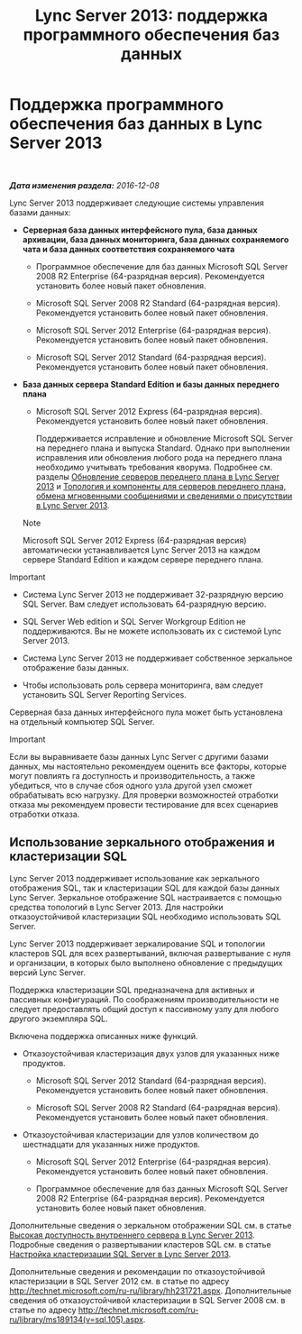 ﻿---
title: 'Lync Server 2013: поддержка программного обеспечения баз данных'
TOCTitle: Поддержка программного обеспечения баз данных
ms:assetid: e05d0032-bbea-4e61-987d-d07b1c045fd5
ms:mtpsurl: https://technet.microsoft.com/ru-ru/library/Gg398990(v=OCS.15)
ms:contentKeyID: 49311428
ms.date: 12/10/2016
mtps_version: v=OCS.15
ms.translationtype: HT
---

# Поддержка программного обеспечения баз данных в Lync Server 2013

 

_**Дата изменения раздела:** 2016-12-08_

Lync Server 2013 поддерживает следующие системы управления базами данных:

  - **Серверная база данных интерфейсного пула, база данных архивации, база данных мониторинга, база данных сохраняемого чата и база данных соответствия сохраняемого чата**
    
      - Программное обеспечение для баз данных Microsoft SQL Server 2008 R2 Enterprise (64-разрядная версия). Рекомендуется установить более новый пакет обновления.
    
      - Microsoft SQL Server 2008 R2 Standard (64-разрядная версия). Рекомендуется установить более новый пакет обновления.
    
      - Microsoft SQL Server 2012 Enterprise (64-разрядная версия). Рекомендуется установить более новый пакет обновления.
    
      - Microsoft SQL Server 2012 Standard (64-разрядная версия). Рекомендуется установить более новый пакет обновления.

  - **База данных сервера Standard Edition и базы данных переднего плана**
    
      - Microsoft SQL Server 2012 Express (64-разрядная версия). Рекомендуется установить более новый пакет обновления.
        
        Поддерживается исправление и обновление Microsoft SQL Server на переднего плана и выпуска Standard. Однако при выполнении исправления или обновления любого рода на переднего плана необходимо учитывать требования кворума. Подробнее см. разделы [Обновление серверов переднего плана в Lync Server 2013](lync-server-2013-upgrade-or-update-front-end-servers.md) и [Топология и компоненты для серверов переднего плана, обмена мгновенными сообщениями и сведениями о присутствии в Lync Server 2013](lync-server-2013-topologies-and-components-for-front-end-servers-instant-messaging-and-presence.md).
    
    > [!note]  
    > Microsoft SQL Server 2012 Express (64-разрядная версия) автоматически устанавливается Lync Server 2013 на каждом сервере Standard Edition и каждом сервере переднего плана.

> [!important]  
> <ul>
> <li><p>Система Lync Server 2013 не поддерживает 32-разрядную версию SQL Server. Вам следует использовать 64-разрядную версию.</p></li>
> <li><p>SQL Server Web edition и SQL Server Workgroup Edition не поддерживаются. Вы не можете использовать их с системой Lync Server 2013.</p></li>
> 
> <li><p>Система Lync Server 2013 не поддерживает собственное зеркальное отображение базы данных.</p></li>
> 
> 
> <li><p>Чтобы использовать роль сервера мониторинга, вам следует установить SQL Server Reporting Services.</p></li></ul>


Серверная база данных интерфейсного пула может быть установлена на отдельный компьютер SQL Server.

> [!important]  
> Если вы выравниваете базы данных Lync Server с другими базами данных, мы настоятельно рекомендуем оценить все факторы, которые могут повлиять га доступность и производительность, а также убедиться, что в случае сбоя одного узла другой узел сможет обрабатывать всю нагрузку. Для проверки возможностей отработки отказа мы рекомендуем провести тестирование для всех сценариев отработки отказа.

## Использование зеркального отображения и кластеризации SQL

Lync Server 2013 поддерживает использование как зеркального отображения SQL, так и кластеризации SQL для каждой базы данных Lync Server. Зеркальное отображение SQL настраивается с помощью средства топологий в Lync Server 2013. Для настройки отказоустойчивой кластеризации SQL необходимо использовать SQL Server.

Lync Server 2013 поддерживает зеркалирование SQL и топологии кластеров SQL для всех развертываний, включая развертывание с нуля и организации, в которых было выполнено обновление с предыдущих версий Lync Server.

Поддержка кластеризации SQL предназначена для активных и пассивных конфигураций. По соображениям производительности не следует предоставлять общий доступ к пассивному узлу для любого другого экземпляра SQL.

Включена поддержка описанных ниже функций.

  - Отказоустойчивая кластеризация двух узлов для указанных ниже продуктов.
    
      - Microsoft SQL Server 2012 Standard (64-разрядная версия). Рекомендуется установить более новый пакет обновления.
    
      - Microsoft SQL Server 2008 R2 Standard (64-разрядная версия). Рекомендуется установить более новый пакет обновления.

  - Отказоустойчивая кластеризации для узлов количеством до шестнадцати для указанных ниже продуктов.
    
      - Microsoft SQL Server 2012 Enterprise (64-разрядная версия). Рекомендуется установить более новый пакет обновления.
    
      - Программное обеспечение для баз данных Microsoft SQL Server 2008 R2 Enterprise (64-разрядная версия). Рекомендуется установить более новый пакет обновления.

Дополнительные сведения о зеркальном отображении SQL см. в статье [Высокая доступность внутреннего сервера в Lync Server 2013](lync-server-2013-back-end-server-high-availability.md). Подробные сведения о развертывании кластеров SQL см. в статье [Настройка кластеризации SQL Server в Lync Server 2013](lync-server-2013-configure-sql-server-clustering.md).

Дополнительные сведения и рекомендации по отказоустойчивой кластеризации в SQL Server 2012 см. в статье по адресу <http://technet.microsoft.com/ru-ru/library/hh231721.aspx>. Дополнительные сведения об отказоустойчивой кластеризации в SQL Server 2008 см. в статье по адресу <http://technet.microsoft.com/ru-ru/library/ms189134(v=sql.105).aspx>.

